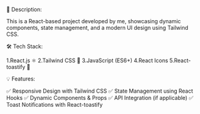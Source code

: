 📌 Description:

This is a React-based project developed by me, showcasing dynamic components, state management, and a modern UI design using Tailwind CSS.

🛠 Tech Stack:

1.React.js ⚛️
2.Tailwind CSS 🎨
3.JavaScript (ES6+)
4.React Icons
5.React-toastify 🔔

💡 Features:

✅ Responsive Design with Tailwind CSS
✅ State Management using React Hooks
✅ Dynamic Components & Props
✅ API Integration (if applicable)
✅ Toast Notifications with React-toastify
